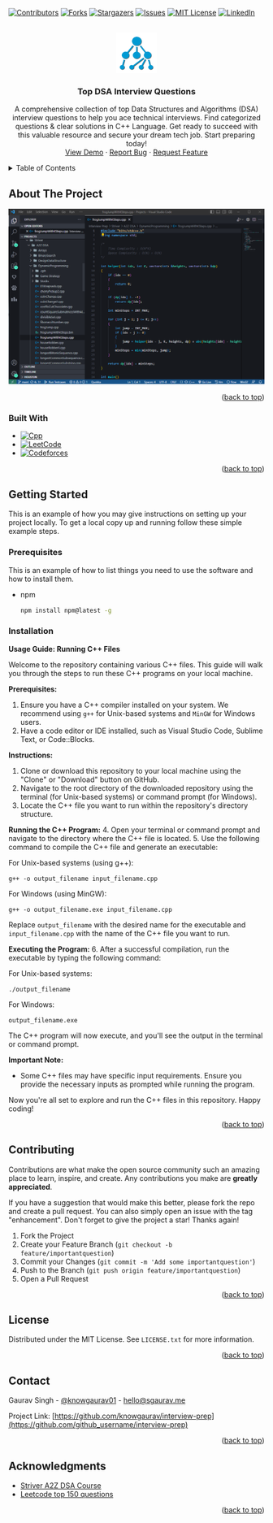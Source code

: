 <!-- Improved compatibility of back to top link: See: https://github.com/othneildrew/Best-README-Template/pull/73 -->
<a name="readme-top"></a>
<!--
*** Thanks for checking out the Best-README-Template. If you have a suggestion
*** that would make this better, please fork the repo and create a pull request
*** or simply open an issue with the tag "enhancement".
*** Don't forget to give the project a star!
*** Thanks again! Now go create something AMAZING! :D
-->



<!-- PROJECT SHIELDS -->
<!--
*** I'm using markdown "reference style" links for readability.
*** Reference links are enclosed in brackets [ ] instead of parentheses ( ).
*** See the bottom of this document for the declaration of the reference variables
*** for contributors-url, forks-url, etc. This is an optional, concise syntax you may use.
*** https://www.markdownguide.org/basic-syntax/#reference-style-links
-->
[![Contributors][contributors-shield]][contributors-url]
[![Forks][forks-shield]][forks-url]
[![Stargazers][stars-shield]][stars-url]
[![Issues][issues-shield]][issues-url]
[![MIT License][license-shield]][license-url]
[![LinkedIn][linkedin-shield]][linkedin-url]



<!-- PROJECT LOGO -->
<br />
<div align="center">
  <a href="https://github.com/knowgaurav/interview-prep">
    <img src="images/logo.png" alt="Logo" width="80" height="80">
  </a>

<h3 align="center">Top DSA Interview Questions</h3>

  <p align="center">
A comprehensive collection of top Data Structures and Algorithms (DSA) interview questions to help you ace technical interviews. Find categorized questions & clear solutions in C++ Language. Get ready to succeed with this valuable resource and secure your dream tech job. Start preparing today!
    <br />
    <a href="https://github.com/knowgaurav/interview-prep">View Demo</a>
    ·
    <a href="https://github.com/knowgaurav/interview-prep/issues">Report Bug</a>
    ·
    <a href="https://github.com/knowgaurav/interview-prep/issues">Request Feature</a>
  </p>
</div>



<!-- TABLE OF CONTENTS -->
<details>
  <summary>Table of Contents</summary>
  <ol>
    <li>
      <a href="#about-the-project">About The Project</a>
      <ul>
        <li><a href="#built-with">Built With</a></li>
      </ul>
    </li>
    <li>
      <a href="#getting-started">Getting Started</a>
      <ul>
        <li><a href="#prerequisites">Prerequisites</a></li>
        <li><a href="#installation">Installation</a></li>
      </ul>
    </li>
    <li><a href="#usage">Usage</a></li>
    <li><a href="#roadmap">Roadmap</a></li>
    <li><a href="#contributing">Contributing</a></li>
    <li><a href="#license">License</a></li>
    <li><a href="#contact">Contact</a></li>
    <li><a href="#acknowledgments">Acknowledgments</a></li>
  </ol>
</details>



<!-- ABOUT THE PROJECT -->
## About The Project

  <a href="https://github.com/knowgaurav/interview-prep">
    <img src="images/project-screenshot.png" alt="Logo">
  </a>


<p align="right">(<a href="#readme-top">back to top</a>)</p>



### Built With

* [![Cpp][C++]][C++-url]
* [![LeetCode][LeetCode]][Leetcode-url]
* [![Codeforces][Codeforces]][Codeforces-url]

<p align="right">(<a href="#readme-top">back to top</a>)</p>



<!-- GETTING STARTED -->
## Getting Started

This is an example of how you may give instructions on setting up your project locally.
To get a local copy up and running follow these simple example steps.

### Prerequisites

This is an example of how to list things you need to use the software and how to install them.
* npm
  ```sh
  npm install npm@latest -g
  ```

### Installation

**Usage Guide: Running C++ Files**

Welcome to the repository containing various C++ files. This guide will walk you through the steps to run these C++ programs on your local machine.

**Prerequisites:**
1. Ensure you have a C++ compiler installed on your system. We recommend using `g++` for Unix-based systems and `MinGW` for Windows users.
2. Have a code editor or IDE installed, such as Visual Studio Code, Sublime Text, or Code::Blocks.

**Instructions:**
1. Clone or download this repository to your local machine using the "Clone" or "Download" button on GitHub.
2. Navigate to the root directory of the downloaded repository using the terminal (for Unix-based systems) or command prompt (for Windows).
3. Locate the C++ file you want to run within the repository's directory structure.

**Running the C++ Program:**
4. Open your terminal or command prompt and navigate to the directory where the C++ file is located.
5. Use the following command to compile the C++ file and generate an executable:

For Unix-based systems (using g++):
```
g++ -o output_filename input_filename.cpp
```

For Windows (using MinGW):
```
g++ -o output_filename.exe input_filename.cpp
```

Replace `output_filename` with the desired name for the executable and `input_filename.cpp` with the name of the C++ file you want to run.

**Executing the Program:**
6. After a successful compilation, run the executable by typing the following command:

For Unix-based systems:
```
./output_filename
```

For Windows:
```
output_filename.exe
```

The C++ program will now execute, and you'll see the output in the terminal or command prompt.

**Important Note:**
- Some C++ files may have specific input requirements. Ensure you provide the necessary inputs as prompted while running the program.

Now you're all set to explore and run the C++ files in this repository. Happy coding!

<p align="right">(<a href="#readme-top">back to top</a>)</p>




<!-- CONTRIBUTING -->
## Contributing

Contributions are what make the open source community such an amazing place to learn, inspire, and create. Any contributions you make are **greatly appreciated**.

If you have a suggestion that would make this better, please fork the repo and create a pull request. You can also simply open an issue with the tag "enhancement".
Don't forget to give the project a star! Thanks again!

1. Fork the Project
2. Create your Feature Branch (`git checkout -b feature/importantquestion`)
3. Commit your Changes (`git commit -m 'Add some importantquestion'`)
4. Push to the Branch (`git push origin feature/importantquestion`)
5. Open a Pull Request

<p align="right">(<a href="#readme-top">back to top</a>)</p>



<!-- LICENSE -->
## License

Distributed under the MIT License. See `LICENSE.txt` for more information.

<p align="right">(<a href="#readme-top">back to top</a>)</p>



<!-- CONTACT -->
## Contact

Gaurav Singh - [@knowgaurav01](https://twitter.com/knowgaurav01) - hello@sgaurav.me

Project Link: [https://github.com/knowgaurav/interview-prep](https://github.com/github_username/interview-prep)

<p align="right">(<a href="#readme-top">back to top</a>)</p>



<!-- ACKNOWLEDGMENTS -->
## Acknowledgments

* [Striver A2Z DSA Course](https://takeuforward.org/strivers-a2z-dsa-course/strivers-a2z-dsa-course-sheet-2/)
* [Leetcode top 150 questions](https://leetcode.com/studyplan/top-interview-150/)

<p align="right">(<a href="#readme-top">back to top</a>)</p>



<!-- MARKDOWN LINKS & IMAGES -->
<!-- https://www.markdownguide.org/basic-syntax/#reference-style-links -->
[contributors-shield]: https://img.shields.io/github/contributors/knowgaurav/interview-prep.svg?style=for-the-badge
[contributors-url]: https://github.com/knowgaurav/interview-prep/graphs/contributors
[forks-shield]: https://img.shields.io/github/forks/knowgaurav/interview-prep.svg?style=for-the-badge
[forks-url]: https://github.com/knowgaurav/interview-prep/network/members
[stars-shield]: https://img.shields.io/github/stars/knowgaurav/interview-prep.svg?style=for-the-badge
[stars-url]: https://github.com/knowgaurav/interview-prep/stargazers
[issues-shield]: https://img.shields.io/github/issues/knowgaurav/interview-prep.svg?style=for-the-badge
[issues-url]: https://github.com/knowgaurav/interview-prep/issues
[license-shield]: https://img.shields.io/github/license/knowgaurav/interview-prep.svg?style=for-the-badge
[license-url]: https://github.com/knowgaurav/interview-prep/blob/master/LICENSE.txt
[linkedin-shield]: https://img.shields.io/badge/-LinkedIn-black.svg?style=for-the-badge&logo=linkedin&colorB=555
[linkedin-url]: https://in.linkedin.com/in/knowgaurav
[product-screenshot]: images/screenshot.png
[Next.js]: https://img.shields.io/badge/next.js-000000?style=for-the-badge&logo=nextdotjs&logoColor=white
[Next-url]: https://nextjs.org/
[React.js]: https://img.shields.io/badge/React-20232A?style=for-the-badge&logo=react&logoColor=61DAFB
[React-url]: https://reactjs.org/
[Vue.js]: https://img.shields.io/badge/Vue.js-35495E?style=for-the-badge&logo=vuedotjs&logoColor=4FC08D
[Vue-url]: https://vuejs.org/
[Angular.io]: https://img.shields.io/badge/Angular-DD0031?style=for-the-badge&logo=angular&logoColor=white
[Angular-url]: https://angular.io/
[Svelte.dev]: https://img.shields.io/badge/Svelte-4A4A55?style=for-the-badge&logo=svelte&logoColor=FF3E00
[Svelte-url]: https://svelte.dev/
[Laravel.com]: https://img.shields.io/badge/Laravel-FF2D20?style=for-the-badge&logo=laravel&logoColor=white
[Laravel-url]: https://laravel.com
[Bootstrap.com]: https://img.shields.io/badge/Bootstrap-563D7C?style=for-the-badge&logo=bootstrap&logoColor=white
[Bootstrap-url]: https://getbootstrap.com
[JQuery.com]: https://img.shields.io/badge/jQuery-0769AD?style=for-the-badge&logo=jquery&logoColor=white
[JQuery-url]: https://jquery.com 
[C++]: https://img.shields.io/badge/c++-%2300599C.svg?style=for-the-badge&logo=c%2B%2B&logoColor=white
[C++-url]: https://isocpp.org/
[Codeforces]: https://img.shields.io/badge/Codeforces-445f9d?style=for-the-badge&logo=Codeforces&logoColor=white
[Codeforces-url]: https://codeforces.com/
[LeetCode]: https://img.shields.io/badge/LeetCode-000000?style=for-the-badge&logo=LeetCode&logoColor=#d16c06
[LeetCode-url]: https://leetcode.com